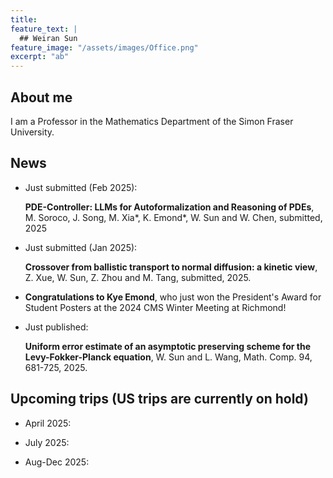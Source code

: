 ```yaml
---
title:
feature_text: |
  ## Weiran Sun
feature_image: "/assets/images/Office.png"
excerpt: "ab"
---
```


## About me

I am a Professor in the Mathematics Department of the Simon Fraser University.

## News

- Just submitted (Feb 2025):

  **PDE-Controller: LLMs for Autoformalization and Reasoning of PDEs**, M. Soroco, J. Song, M. Xia*, K. Emond*, W. Sun and W. Chen, submitted, 2025
  
- Just submitted (Jan 2025):

  **Crossover from ballistic transport to normal diffusion: a kinetic view**, Z. Xue, W. Sun, Z. Zhou and M. Tang, submitted, 2025.

- **Congratulations to Kye Emond**, who just won the President's Award for Student Posters at the 2024 CMS Winter Meeting at Richmond! 
  
- Just published:
  
  **Uniform error estimate of an asymptotic preserving scheme for the Levy-Fokker-Planck equation**, W. Sun and L. Wang, Math. Comp. 94, 681-725, 2025.

## Upcoming trips (US trips are currently on hold)

- April 2025:

- July 2025:

- Aug-Dec 2025:
